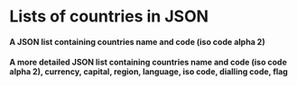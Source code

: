 # Lists of countries in JSON
#### A JSON list containing countries name and code (iso code alpha 2)
#### A more detailed JSON list containing countries name and code (iso code alpha 2), currency, capital, region, language, iso code, dialling code, flag
